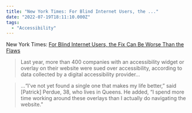 ```yaml
---
title: "New York Times: For Blind Internet Users, the ..."
date: "2022-07-19T18:11:10.000Z"
tags: 
  - "Accessibility"
---
```


New York Times: [For Blind Internet Users, the Fix Can Be Worse Than the Flaws](https://www.nytimes.com/2022/07/13/technology/ai-web-accessibility.html)

> Last year, more than 400 companies with an accessibility widget or overlay on their website were sued over accessibility, according to data collected by a digital accessibility provider...

> ...“I’ve not yet found a single one that makes my life better,” said \[Patrick\] Perdue, 38, who lives in Queens. He added, “I spend more time working around these overlays than I actually do navigating the website.”
